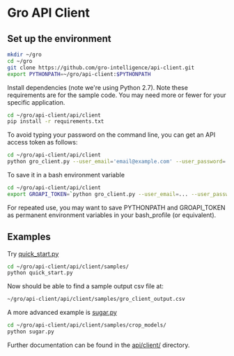 # Gro API Client
  
## Set up the environment

```sh
mkdir ~/gro
cd ~/gro
git clone https://github.com/gro-intelligence/api-client.git
export PYTHONPATH=~/gro/api-client:$PYTHONPATH
```

Install dependencies (note we're using Python 2.7). Note these requirements are for the sample code. You may need more or fewer for your specific application.

```sh
cd ~/gro/api-client/api/client
pip install -r requirements.txt
```

To avoid typing your password on the command line, you can get an API access token as follows:

```sh
cd ~/gro/api-client/api/client
python gro_client.py --user_email='email@example.com' --user_password='securePassword' --print_token
```

To save it in a bash environment variable

```sh
cd ~/gro/api-client/api/client
export GROAPI_TOKEN=`python gro_client.py --user_email=... --user_password=... --print_token`
```

For repeated use, you may want to save PYTHONPATH and GROAPI_TOKEN as permanent environment variables in your bash_profile (or equivalent).

## Examples

Try [quick_start.py](api/client/samples/quick_start.py)

```sh
cd ~/gro/api-client/api/client/samples/
python quick_start.py
```

Now should be able to find a sample output csv file at:

```sh
~/gro/api-client/api/client/samples/gro_client_output.csv
```

A more advanced example is [sugar.py](api/client/samples/crop_models/sugar.py)

```sh
cd ~/gro/api-client/api/client/samples/crop_models/
python sugar.py
```

Further documentation can be found in the [api/client/](api/client) directory.
